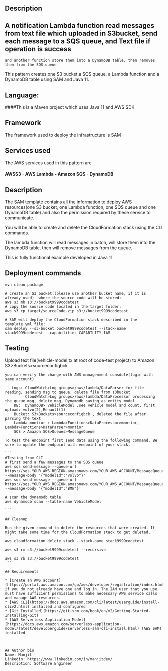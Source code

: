 ## Description
## A notification Lambda function read messages from text file which uploaded in S3bucket, send each message to a SQS queue, and Text file if operation is success
    and another function store them into a DynamoDB table, then removes them from the SQS queue

This pattern creates one S3 bucket,a SQS queue, a Lambda function and a DynamoDB table using SAM and Java 11.

## Language:
####This is a Maven project which uses Java 11 and AWS SDK

## Framework

The framework used to deploy the infrastructure is SAM

## Services used

The AWS services used in this pattern are
#### AWSS3 - AWS Lambda - Amazon SQS - DynamoDB


## Description
The SAM template contains all the information to deploy AWS resources(one S3 bucket, one Lambda function, one SQS queue and one DynamoDB table)
and also the permission required by these service to communicate.

You will be able to create and delete the CloudFormation stack using the CLI commands.

The lambda function will read messages in batch, will store them into the DynamoDB table, then will remove messages from the queue.

This is fully functional example developed in Java 11.

## Deployment commands

````
mvn clean package

# create an S3 bucket((please use another bucket name, if it is already used)  where the source code will be stored:
aws s3 mb s3://bucket9999codetest
# copy the source code located in the target folder:
aws s3 cp target/sourceCode.zip s3://bucket9999codetest

# SAM will deploy the CloudFormation stack described in the template.yml file:
sam deploy --s3-bucket bucket9999codetest --stack-name stack9999codetest --capabilities CAPABILITY_IAM

````

## Testing

Upload text file(vehicle-model.tx at root of code-test project) to Amazon S3>Buckets>sourceconfigbck
````
you can verify the change with AWS managenment consdole(login with same account)

   Logs: CloudWatch>Log groups>/aws/lambda/DataParser for file reading, sending msg to queue, delete file from s3bucket
         CloudWatch>Log groups>/aws/lambda/DataProcessor processing the queue msg, delete msg, Dynamodb saving as entity model
    DB:  DynamoDB> VehicleModel ,see vehicle model and count, first upload: volvo(2),Renault(1)
    Bucket: S3>Buckets>sourceconfigbck , deleted the file after parsing the text
    Lambda montior : Lambda>Functions>DataProcessor>montior,  Lambda>Functions>DataParser>montior
    SQS > Amazon SQS>Queues>MessageQueue

To test the endpoint first send data using the following command. Be sure to update the endpoint with endpoint of your stack.

```
#Testing from CLI
# first send a few messages to the SQS queue
aws sqs send-message --queue-url https://sqs.YOUR_AWS_REGION.amazonaws.com/YOUR_AWS_ACCOUNT/MessageQueue --message-body '{"modelId":"volvo"}'
aws sqs send-message --queue-url https://sqs.YOUR_AWS_REGION.amazonaws.com/YOUR_AWS_ACCOUNT/MessageQueue --message-body '{"modelId":"BMW"}'

# scan the dynamodb table
aws dynamodb scan --table-name VehicleModel

```

## Cleanup

Run the given command to delete the resources that were created. It might take some time for the CloudFormation stack to get deleted.
```
aws cloudformation delete-stack --stack-name stack9999codetest

aws s3 rm s3://bucket9999codetest --recursive

aws s3 rb s3://bucket9999codetest
```

## Requirements

* [Create an AWS account](https://portal.aws.amazon.com/gp/aws/developer/registration/index.html) if you do not already have one and log in. The IAM user that you use must have sufficient permissions to make necessary AWS service calls and manage AWS resources.
* [AWS CLI](https://docs.aws.amazon.com/cli/latest/userguide/install-cliv2.html) installed and configured
* [Git Installed](https://git-scm.com/book/en/v2/Getting-Started-Installing-Git)
* [AWS Serverless Application Model](https://docs.aws.amazon.com/serverless-application-model/latest/developerguide/serverless-sam-cli-install.html) (AWS SAM) installed



## Author bio
Name: Manjit
Linkedin: https://www.linkedin.com/in/manjitdev/
Description: Software Engineer